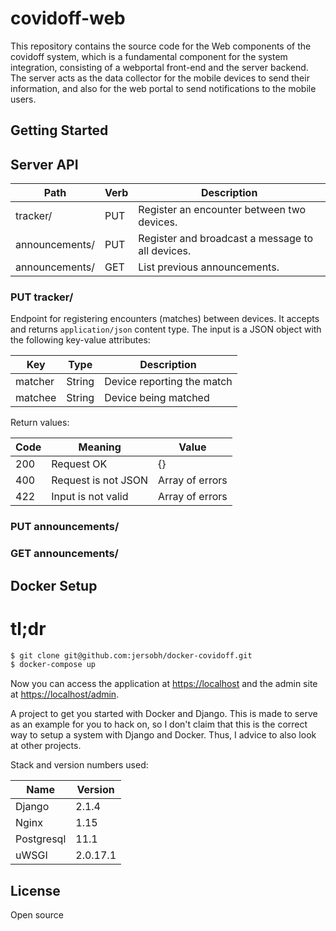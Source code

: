 # covidoff-web

This repository contains the source code for the Web components of the covidoff system, which is a fundamental component for the system integration, consisting of a webportal front-end and the server backend. The server acts as the data collector for the mobile devices to send their information, and also for the web portal to send notifications to the mobile users. 

## Getting Started

## Server API

| Path           | Verb | Description                                      |
|----------------|------|--------------------------------------------------|
| tracker/       | PUT  | Register an encounter between two devices.       |
| announcements/ | PUT  | Register and broadcast a message to all devices. |
| announcements/ | GET  | List previous announcements.                     |

### PUT tracker/

Endpoint for registering encounters (matches) between devices. It accepts and returns `application/json` content type. The input is a JSON object with the following key-value attributes:

| Key      | Type   | Description                |
|----------|--------|----------------------------|
| matcher  | String | Device reporting the match |
| matchee  | String | Device being matched       |

Return values:

| Code | Meaning             | Value           |
|------|---------------------|-----------------|
| 200  | Request OK          | {}              |
| 400  | Request is not JSON | Array of errors |
| 422  | Input is not valid  | Array of errors |

### PUT announcements/
### GET announcements/

## Docker Setup

# tl;dr
```bash
$ git clone git@github.com:jersobh/docker-covidoff.git
$ docker-compose up
```

Now you can access the application at <https://localhost> and the admin site
at <https://localhost/admin>.

A project to get you started with Docker and Django. This is made to
serve as an example for you to hack on, so I don't claim that this is the
correct way to setup a system with Django and Docker. Thus, I advice to also
look at other projects.

Stack and version numbers used:

| Name           | Version  |
|----------------|----------|
| Django         | 2.1.4    |
| Nginx          | 1.15     |
| Postgresql     | 11.1     |
| uWSGI          | 2.0.17.1 |

## License 

Open source
